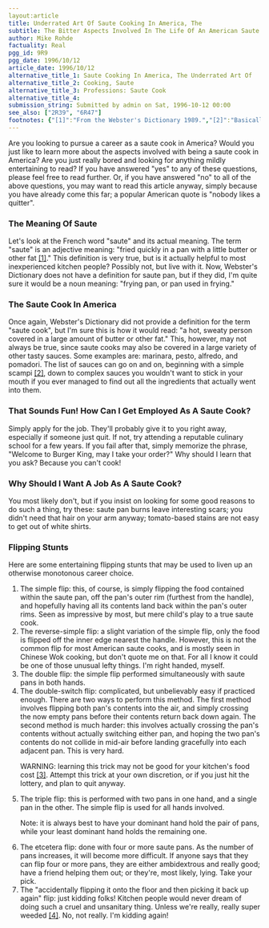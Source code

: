 ```yaml
---
layout:article
title: Underrated Art Of Saute Cooking In America, The
subtitle: The Bitter Aspects Involved In The Life Of An American Saute Cook
author: Mike Rohde
factuality: Real
pgg_id: 9R9
pgg_date: 1996/10/12
article_date: 1996/10/12
alternative_title_1: Saute Cooking In America, The Underrated Art Of
alternative_title_2: Cooking, Saute
alternative_title_3: Professions: Saute Cook
alternative_title_4: 
submission_string: Submitted by admin on Sat, 1996-10-12 00:00
see_also: ["2R39", "6R47"]
footnotes: {"[1]":"From the Webster's Dictionary 1989.","[2]":"Basically butter, garlic, and white wine.","[3]":"Food cost is basically just as the name implies. You take the cost of the food that you buy, compare it to the food that you sell, then you mysteriously put these two figures together and come up with your food cost. Somehow? Anyway, if the food cost gets too high, people end up getting fired.","[4]":"Kitchen term meaning that you are so unbelievably busy cooking food that you want to quit your job, and find a new less stressful one."}
---
```

<div>
<p>Are you looking to pursue a career as a saute cook in America? Would you just like to learn more about the aspects involved with being a saute cook in America? Are you just really bored and looking for anything mildly entertaining to read? If you have answered "yes" to any of these questions, please feel free to read further. Or, if you have answered "no" to all of the above questions, you may want to read this article anyway, simply because you have already come this far; a popular American quote is "nobody likes a quitter".</p>
<h3>The Meaning Of Saute</h3>
<p>Let's look at the French word "saute" and its actual meaning. The term "saute" is an adjective meaning: "fried quickly in a pan with a little butter or other fat <a href="#footnotes.1" class="footnote-link">[1]</a>." This definition is very true, but is it actually helpful to most inexperienced kitchen people? Possibly not, but live with it. Now, Webster's Dictionary does not have a definition for saute pan, but if they did, I'm quite sure it would be a noun meaning: "frying pan, or pan used in frying."</p>
<h3>The Saute Cook In America</h3>
<p>Once again, Webster's Dictionary did not provide a definition for the term "saute cook", but I'm sure this is how it would read: "a hot, sweaty person covered in a large amount of butter or other fat." This, however, may not always be true, since saute cooks may also be covered in a large variety of other tasty sauces. Some examples are: marinara, pesto, alfredo, and pomadori. The list of sauces can go on and on, beginning with a simple scampi <a href="#footnotes.2" class="footnote-link">[2]</a>, down to complex sauces you wouldn't want to stick in your mouth if you ever managed to find out all the ingredients that actually went into them.</p>
<h3>That Sounds Fun! How Can I Get Employed As A Saute Cook?</h3>
<p>Simply apply for the job. They'll probably give it to you right away, especially if someone just quit. If not, try attending a reputable culinary school for a few years. If you fail after that, simply memorize the phrase, "Welcome to Burger King, may I take your order?" Why should I learn that you ask? Because you can't cook!</p>
<h3>Why Should I Want A Job As A Saute Cook?</h3>
<p>You most likely don't, but if you insist on looking for some good reasons to do such a thing, try these: saute pan burns leave interesting scars; you didn't need that hair on your arm anyway; tomato-based stains are not easy to get out of white shirts.</p>
<h3>Flipping Stunts</h3>
<p>Here are some entertaining flipping stunts that may be used to liven up an otherwise monotonous career choice.</p>
<ol>
<li value="1">The simple flip: this, of course, is simply flipping the food contained within the saute pan, off the pan's outer rim (furthest from the handle), and hopefully having all its contents land back within the pan's outer rims. Seen as impressive by most, but mere child's play to a true saute cook.</li>
<li value="2">The reverse-simple flip: a slight variation of the simple flip, only the food is flipped off the inner edge nearest the handle. However, this is not the common flip for most American saute cooks, and is mostly seen in Chinese Wok cooking, but don't quote me on that. For all I know it could be one of those unusual lefty things. I'm right handed, myself.</li>
<li value="3">The double flip: the simple flip performed simultaneously with saute pans in both hands.</li>
<li value="4">The double-switch flip: complicated, but unbelievably easy if practiced enough. There are two ways to perform this method. The first method involves flipping both pan's contents into the air, and simply crossing the now empty pans before their contents return back down again. The second method is much harder: this involves actually crossing the pan's contents without actually switching either pan, and hoping the two pan's contents do not collide in mid-air before landing gracefully into each adjacent pan. This is very hard.
<p>WARNING: learning this trick may not be good for your kitchen's food cost <a href="#footnotes.3" class="footnote-link">[3]</a>. Attempt this trick at your own discretion, or if you just hit the lottery, and plan to quit anyway.</p>
</li>
<li value="5">The triple flip: this is performed with two pans in one hand, and a single pan in the other. The simple flip is used for all hands involved.
<p>Note: it is always best to have your dominant hand hold the pair of pans, while your least dominant hand holds the remaining one.</p>
</li>
<li value="6">The etcetera flip: done with four or more saute pans. As the number of pans increases, it will become more difficult. If anyone says that they can flip four or more pans, they are either ambidextrous and really good; have a friend helping them out; or they're, most likely, lying. Take your pick.</li>
<li value="7">The "accidentally flipping it onto the floor and then picking it back up again" flip: just kidding folks! Kitchen people would never dream of doing such a cruel and unsanitary thing. Unless we're really, really super weeded <a href="#footnotes.4" class="footnote-link">[4]</a>. No, not really. I'm kidding again!</li>
</ol>
</div>
